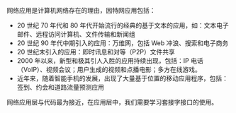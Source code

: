 网络应用是计算机网络存在的理由，因特网应用包括：

- 20 世纪 70 年代和 80 年代开始流行的经典的基于文本的应用，如：文本电子邮件、远程访问计算机、文件传输和新闻组
- 20 世纪 90 年代中期引入的应用：万维网，包括 Web 冲浪、搜索和电子商务
- 20 世纪末引入的应用：即时讯息和对等（P2P）文件共享
- 2000 年以来，新型和极其引人入胜的应用持续出现，包括：IP 电话（VoIP）、视频会议；用户生成的视频和点播电影；多方在线游戏。
- 近年来，随着智能手机的发展，出现了大量基于位置的移动应用程序，包括：签到、约会和道路流量预测应用

网络应用层与代码最为接近，在应用层中，我们需要学习套接字接口的使用。